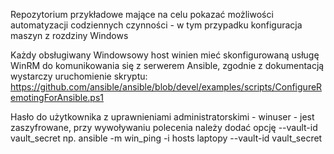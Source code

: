 Repozytorium przykładowe mające na celu pokazać możliwości automatyzacji codziennych czynności - w tym przypadku konfiguracja maszyn z rozdziny Windows

Każdy obsługiwany Windowsowy host winien mieć skonfigurowaną usługę WinRM do komunikowania się z serwerem Ansible, zgodnie z dokumentacją wystarczy uruchomienie skryptu:
https://github.com/ansible/ansible/blob/devel/examples/scripts/ConfigureRemotingForAnsible.ps1

Hasło do użytkownika z uprawnieniami administratorskimi - winuser - jest zaszyfrowane, przy wywoływaniu polecenia należy dodać opcję --vault-id vault_secret 
np. ansible -m win_ping -i hosts laptopy --vault-id vault_secret

